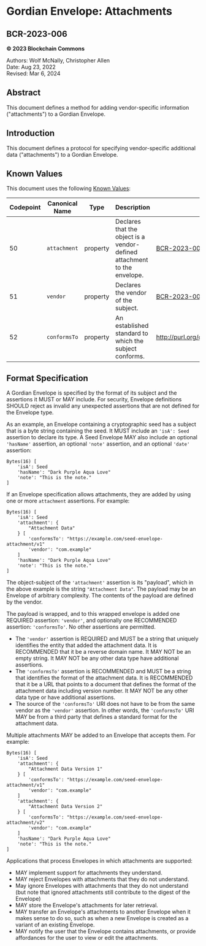 # Gordian Envelope: Attachments

## BCR-2023-006

**© 2023 Blockchain Commons**

Authors: Wolf McNally, Christopher Allen<br/>
Date: Aug 23, 2022<br/>
Revised: Mar 6, 2024

## Abstract

This document defines a method for adding vendor-specific information ("attachments") to a Gordian Envelope.

## Introduction

This document defines a protocol for specifying vendor-specific additional data ("attachments") to a Gordian Envelope.

## Known Values

This document uses the following [Known Values](bcr-2023-002-known-value.md):

| Codepoint | Canonical Name | Type | Description | URI
|--|--|--|--|--|
| 50 | `attachment` | property | Declares that the object is a vendor-defined attachment to the envelope. | [BCR-2023-006](bcr-2023-006-envelope-attachment.md)
| 51 | `vendor`     | property | Declares the vendor of the subject. | [BCR-2023-006](bcr-2023-006-envelope-attachment.md)
| 52 | `conformsTo` | property | An established standard to which the subject conforms. | http://purl.org/dc/terms/conformsTo

## Format Specification

A Gordian Envelope is specified by the format of its subject and the assertions it MUST or MAY include. For security, Envelope definitions SHOULD reject as invalid any unexpected assertions that are not defined for the Envelope type.

As an example, an Envelope containing a cryptographic seed has a subject that is a byte string containing the seed. It MUST include an `'isA': Seed` assertion to declare its type. A Seed Envelope MAY also include an optional `'hasName'` assertion, an optional `'note'` assertion, and an optional `'date'` assertion:

```
Bytes(16) [
    'isA': Seed
    'hasName': "Dark Purple Aqua Love"
    'note': "This is the note."
]
```

If an Envelope specification allows attachments, they are added by using one or more `attachment` assertions. For example:

```
Bytes(16) [
    'isA': Seed
    'attachment': {
        "Attachment Data"
    } [
        'conformsTo': "https://example.com/seed-envelope-attachment/v1"
        'vendor': "com.example"
    ]
    'hasName': "Dark Purple Aqua Love"
    'note': "This is the note."
]
```

The object-subject of the `'attachment'` assertion is its "payload", which in the above example is the string `"Attachment Data"`. The payload may be an Envelope of arbitrary complexity. The contents of the payload are defined by the vendor.

The payload is wrapped, and to this wrapped envelope is added one REQUIRED assertion: `'vendor'`, and optionally one RECOMMENDED assertion: `'conformsTo'`. No other assertions are permitted.

* The `'vendor'` assertion is REQUIRED and MUST be a string that uniquely identifies the entity that added the attachment data. It is RECOMMENDED that it be a reverse domain name. It MAY NOT be an empty string. It MAY NOT be any other data type have additional assertions.
* The `'conformsTo'` assertion is RECOMMENDED and MUST be a string that identifies the format of the attachment data. It is RECOMMENDED that it be a URL that points to a document that defines the format of the attachment data including version number. It MAY NOT be any other data type or have additional assertions.
* The source of the `'conformsTo'` URI does not have to be from the same vendor as the `'vendor'` assertion. In other words, the `'conformsTo'` URI MAY be from a third party that defines a standard format for the attachment data.

Multiple attachments MAY be added to an Envelope that accepts them. For example:

```
Bytes(16) [
    'isA': Seed
    'attachment': {
        "Attachment Data Version 1"
    } [
        'conformsTo': "https://example.com/seed-envelope-attachment/v1"
        'vendor': "com.example"
    ]
    'attachment': {
        "Attachment Data Version 2"
    } [
        'conformsTo': "https://example.com/seed-envelope-attachment/v2"
        'vendor': "com.example"
    ]
    'hasName': "Dark Purple Aqua Love"
    'note': "This is the note."
]
```

Applications that process Envelopes in which attachments are supported:

* MAY implement support for attachments they understand.
* MAY reject Envelopes with attachments that they do not understand.
* May ignore Envelopes with attachments that they do not understand (but note that ignored attachments still contribute to the digest of the Envelope)
* MAY store the Envelope's attachments for later retrieval.
* MAY transfer an Envelope's attachments to another Envelope when it makes sense to do so, such as when a new Envelope is created as a variant of an existing Envelope.
* MAY notify the user that the Envelope contains attachments, or provide affordances for the user to view or edit the attachments.

